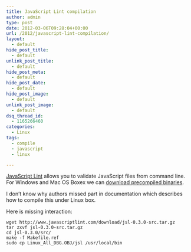 ```yaml
---
title: JavaScript Lint compilation
author: admin
type: post
date: 2012-03-06T09:28:04+00:00
url: /2012/javascript-lint-compilation/
layout:
  - default
hide_post_title:
  - default
unlink_post_title:
  - default
hide_post_meta:
  - default
hide_post_date:
  - default
hide_post_image:
  - default
unlink_post_image:
  - default
dsq_thread_id:
  - 1165266460
categories:
  - Linux
tags:
  - compile
  - javascript
  - linux

---
```

<a href="http://www.javascriptlint.com/" target="_blank">JavaScript Lint</a> allows you to validate JavaScript files from command line. For Windows and Mac OS Boxex we can <a href="http://www.javascriptlint.com/download.htm" target="_blank">download precompiled binaries</a>.

I don&#8217;t know why authors missed part in documentation which describes how to compile this under Linux box.

Here is missing interaction:


```
wget http://www.javascriptlint.com/download/jsl-0.3.0-src.tar.gz
tar zxvf jsl-0.3.0-src.tar.gz
cd jsl-0.3.0/src/
make -f Makefile.ref
sudo cp Linux_All_DBG.OBJ/jsl /usr/local/bin
```
